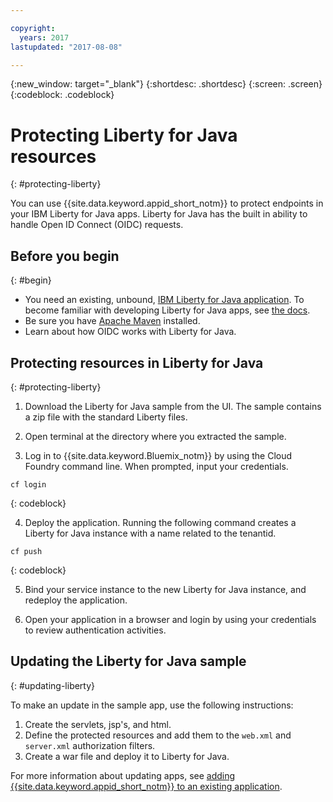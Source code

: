 ```yaml
---

copyright:
  years: 2017
lastupdated: "2017-08-08"

---
```

{:new_window: target="_blank"}
{:shortdesc: .shortdesc}
{:screen: .screen}
{:codeblock: .codeblock}

# Protecting Liberty for Java resources
{: #protecting-liberty}

You can use {{site.data.keyword.appid_short_notm}} to protect endpoints in your IBM Liberty for Java apps. Liberty for Java has the built in ability to handle Open ID Connect (OIDC) requests.

## Before you begin
{: #begin}

* You need an existing, unbound, [IBM Liberty for Java application](https://console.bluemix.net/catalog/starters/liberty-for-java). To become familiar with developing Liberty for Java apps, see [the docs](/docs/runtimes/liberty/index.html).
* Be sure you have [Apache Maven](https://maven.apache.org/download.cgi) installed.
* Learn about how OIDC works with Liberty for Java.

## Protecting resources in Liberty for Java
{: #protecting-liberty}

1. Download the Liberty for Java sample from the UI. The sample contains a zip file with the standard Liberty files.

2. Open terminal at the directory where you extracted the sample.

3. Log in to {{site.data.keyword.Bluemix_notm}} by using the Cloud Foundry command line. When prompted, input your credentials.

  ```
  cf login
  ```
  {: codeblock}

4. Deploy the application. Running the following command creates a Liberty for Java instance with a name related to the tenantid.

  ```
  cf push
  ```
  {: codeblock}

5. Bind your service instance to the new Liberty for Java instance, and redeploy the application.

6. Open your application in a browser and login by using your credentials to review authentication activities.


## Updating the Liberty for Java sample
{: #updating-liberty}

To make an update in the sample app, use the following instructions:

1. Create the servlets, jsp's, and html.
2. Define the protected resources and add them to the `web.xml` and `server.xml` authorization filters.
3. Create a war file and deploy it to Liberty for Java.

For more information about updating apps, see [adding {{site.data.keyword.appid_short_notm}} to an existing application](/docs/services/appid/existing.html#existing-liberty).
